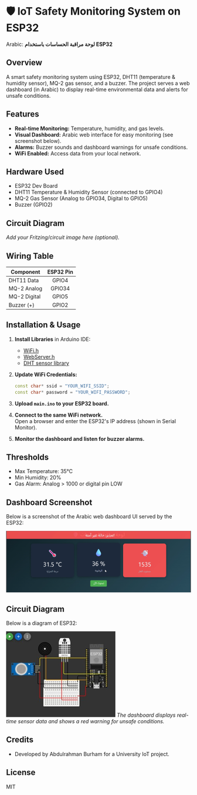 # 🛡️ IoT Safety Monitoring System on ESP32

Arabic: **لوحة مراقبة الحساسات باستخدام ESP32**

## Overview

A smart safety monitoring system using ESP32, DHT11 (temperature & humidity sensor), MQ-2 gas sensor, and a buzzer. The project serves a web dashboard (in Arabic) to display real-time environmental data and alerts for unsafe conditions.

## Features

- **Real-time Monitoring:** Temperature, humidity, and gas levels.
- **Visual Dashboard:** Arabic web interface for easy monitoring (see screenshot below).
- **Alarms:** Buzzer sounds and dashboard warnings for unsafe conditions.
- **WiFi Enabled:** Access data from your local network.

## Hardware Used

- ESP32 Dev Board
- DHT11 Temperature & Humidity Sensor (connected to GPIO4)
- MQ-2 Gas Sensor (Analog to GPIO34, Digital to GPIO5)
- Buzzer (GPIO2)

## Circuit Diagram

_Add your Fritzing/circuit image here (optional)._

## Wiring Table

| Component     | ESP32 Pin |
|---------------|:---------:|
| DHT11 Data    | GPIO4     |
| MQ-2 Analog   | GPIO34    |
| MQ-2 Digital  | GPIO5     |
| Buzzer (+)    | GPIO2     |

## Installation & Usage

1. **Install Libraries** in Arduino IDE:
    - [WiFi.h](https://github.com/espressif/arduino-esp32)
    - [WebServer.h](https://github.com/espressif/arduino-esp32)
    - [DHT sensor library](https://github.com/adafruit/DHT-sensor-library)

2. **Update WiFi Credentials:**
    ```cpp
    const char* ssid = "YOUR_WIFI_SSID";
    const char* password = "YOUR_WIFI_PASSWORD";
    ```

3. **Upload `main.ino` to your ESP32 board.**

4. **Connect to the same WiFi network.**  
   Open a browser and enter the ESP32's IP address (shown in Serial Monitor).

5. **Monitor the dashboard and listen for buzzer alarms.**

## Thresholds

- Max Temperature: 35°C
- Min Humidity: 20%
- Gas Alarm: Analog > 1000 or digital pin LOW

## Dashboard Screenshot

Below is a screenshot of the Arabic web dashboard UI served by the ESP32:

![IoT Dashboard Screenshot](images/dashboard.png)
## Circuit Diagram

Below is a diagram of ESP32:

![Wiring Diagram](images/wiring-diagram.png.jpg)
*The dashboard displays real-time sensor data and shows a red warning for unsafe conditions.*

## Credits

- Developed by Abdulrahman Burham for a University IoT project.

## License

MIT
